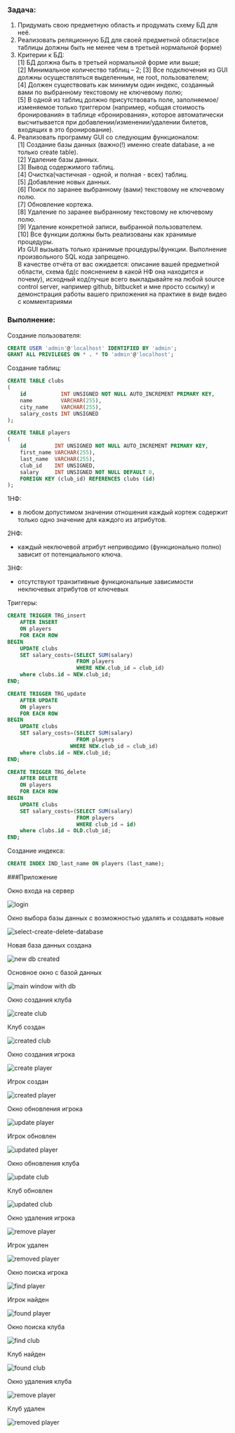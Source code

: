### Задача:
1.	Придумать свою предметную область и продумать схему БД для неё.
2.	Реализовать реляционную БД для своей предметной области(все таблицы должны быть не менее чем в третьей нормальной форме)
3.	Критерии к БД:  
[1] 	БД должна быть в третьей нормальной форме или выше;  
[2] 	Минимальное количество таблиц – 2;
[3] 	Все подключения из GUI должны осуществляться выделенным, не root, пользователем;  
[4] 	Должен существовать как минимум один индекс, созданный вами по выбранному текстовому не ключевому полю;  
[5] 	В одной из таблиц должно присутствовать поле, заполняемое/изменяемое только триггером (например, «общая стоимость бронирования» в таблице «бронирования», которое автоматически высчитывается при добавлении/изменении/удалении билетов, входящих в это бронирование). 
4.	Реализовать программу GUI со следующим функционалом:   
[1] 	Создание базы данных (важно(!) именно create database, а не только create table).  
[2] 	Удаление базы данных.  
[3] 	Вывод содержимого таблиц.  
[4] 	Очистка(частичная - одной, и полная - всех) таблиц.  
[5] 	Добавление новых данных.  
[6] 	Поиск по заранее выбранному (вами) текстовому не ключевому полю.  
[7] 	Обновление кортежа.  
[8] 	Удаление по заранее выбранному текстовому не ключевому полю.  
[9] 	Удаление конкретной записи, выбранной пользователем.  
[10] 	Все функции должны быть реализованы как хранимые процедуры.   
Из GUI вызывать только хранимые процедуры/функции. Выполнение произвольного SQL кода запрещено.  
В качестве отчёта от вас ожидается: описание вашей предметной области, схема бд(с пояснением в какой НФ она находится и почему), исходный код(лучше всего выкладывайте на любой source control server, например github, bitbucket и мне просто ссылку) и демонстрация работы вашего приложения на практике в виде видео с комментариями

### Выполнение:

Создание пользователя:

``` SQL
CREATE USER 'admin'@'localhost' IDENTIFIED BY 'admin';
GRANT ALL PRIVILEGES ON * . * TO 'admin'@'localhost';
```

Создание таблиц:

``` SQL
CREATE TABLE clubs
(
    id           INT UNSIGNED NOT NULL AUTO_INCREMENT PRIMARY KEY,
    name         VARCHAR(255),
    city_name    VARCHAR(255),
    salary_costs INT UNSIGNED
);

CREATE TABLE players
(
    id         INT UNSIGNED NOT NULL AUTO_INCREMENT PRIMARY KEY,
    first_name VARCHAR(255),
    last_name  VARCHAR(255),
    club_id    INT UNSIGNED,
    salary     INT UNSIGNED NOT NULL DEFAULT 0,
    FOREIGN KEY (club_id) REFERENCES clubs (id)
);
```

1НФ:
- в любом допустимом значении отношения каждый кортеж содержит только одно значение для каждого из атрибутов.  

2НФ:  
- каждый неключевой атрибут неприводимо (функционально полно) зависит от потенциального ключа.  

3НФ:  
- отсутствуют транзитивные функциональные зависимости неключевых атрибутов от ключевых


Триггеры:

``` SQL
CREATE TRIGGER TRG_insert
    AFTER INSERT
    ON players
    FOR EACH ROW
BEGIN
    UPDATE clubs
    SET salary_costs=(SELECT SUM(salary)
                      FROM players
                      WHERE NEW.club_id = club_id)
    where clubs.id = NEW.club_id;
END;

CREATE TRIGGER TRG_update
    AFTER UPDATE
    ON players
    FOR EACH ROW
BEGIN
    UPDATE clubs
    SET salary_costs=(SELECT SUM(salary)
                      FROM players
                    WHERE NEW.club_id = club_id)
    where clubs.id = NEW.club_id;
END;

CREATE TRIGGER TRG_delete
    AFTER DELETE
    ON players
    FOR EACH ROW
BEGIN
    UPDATE clubs
    SET salary_costs=(SELECT SUM(salary)
                      FROM players
                      WHERE club_id = id)
    where clubs.id = OLD.club_id;
END;
```

Создание индекса: 

```SQL
CREATE INDEX IND_last_name ON players (last_name);
```

###Приложение

Окно входа на сервер

![login](https://github.com/VadMack/DB-labs/blob/main/Lab-2/screenshots/login.jpeg?raw=true)


Окно выбора базы данных с возможностью удалять и создавать новые

![select-create-delete-database](https://github.com/VadMack/DB-labs/blob/main/Lab-2/screenshots/select-create-delete-database.jpeg?raw=true)


Новая база данных создана

![new db created](https://github.com/VadMack/DB-labs/blob/main/Lab-2/screenshots/new%20db%20created.jpeg?raw=true)


Основное окно с базой данных

![main window with db](https://github.com/VadMack/DB-labs/blob/main/Lab-2/screenshots/main%20window%20with%20db.jpeg?raw=true)


Окно создания клуба

![create club](https://github.com/VadMack/DB-labs/blob/main/Lab-2/screenshots/create%20club.jpeg?raw=true)


Клуб создан

![created club](https://github.com/VadMack/DB-labs/blob/main/Lab-2/screenshots/created%20club.jpeg?raw=true)


Окно создания игрока

![create player](https://github.com/VadMack/DB-labs/blob/main/Lab-2/screenshots/create%20player.jpeg?raw=true)


Игрок создан

![created player](https://github.com/VadMack/DB-labs/blob/main/Lab-2/screenshots/created%20player.jpeg?raw=true)


Окно обновления игрока

![update player](https://github.com/VadMack/DB-labs/blob/main/Lab-2/screenshots/update%20player.jpeg?raw=true)


Игрок обновлен

![updated player](https://github.com/VadMack/DB-labs/blob/main/Lab-2/screenshots/updated%20player.jpeg?raw=true)


Окно обновления клуба

![update club](https://github.com/VadMack/DB-labs/blob/main/Lab-2/screenshots/update%20club.jpeg?raw=true)


Клуб обновлен

![updated club](https://github.com/VadMack/DB-labs/blob/main/Lab-2/screenshots/updated%20club.jpeg?raw=true)


Окно удаления игрока

![remove player](https://github.com/VadMack/DB-labs/blob/main/Lab-2/screenshots/remove%20player.jpeg?raw=true)


Игрок удален

![removed player](https://github.com/VadMack/DB-labs/blob/main/Lab-2/screenshots/removed%20player.jpeg?raw=true)


Окно поиска игрока

![find player](https://github.com/VadMack/DB-labs/blob/main/Lab-2/screenshots/find%20player.jpeg?raw=true)


Игрок найден

![found player](https://github.com/VadMack/DB-labs/blob/main/Lab-2/screenshots/found%20player.jpeg?raw=true)


Окно поиска клуба

![find club](https://github.com/VadMack/DB-labs/blob/main/Lab-2/screenshots/find%20club.jpeg?raw=true)


Клуб найден

![found club](https://github.com/VadMack/DB-labs/blob/main/Lab-2/screenshots/found%20club.jpeg?raw=true)


Окно удаления клуба

![remove player](https://github.com/VadMack/DB-labs/blob/main/Lab-2/screenshots/remove%20club.jpeg?raw=true)


Клуб удален

![removed player](https://github.com/VadMack/DB-labs/blob/main/Lab-2/screenshots/removed%20club.jpeg?raw=true)
